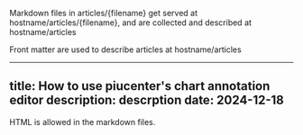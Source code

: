 Markdown files in articles/{filename} get served at hostname/articles/{filename}, and are collected and described at hostname/articles

Front matter are used to describe articles at hostname/articles

---
title: How to use piucenter's chart annotation editor
description: descrption
date: 2024-12-18
---

HTML is allowed in the markdown files.